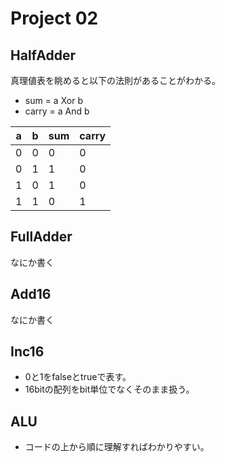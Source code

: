 # Project 02
## HalfAdder
真理値表を眺めると以下の法則があることがわかる。
* sum = a Xor b
* carry = a And b

|   a   |   b   |  sum  | carry |
|---|---|---|---|
|   0   |   0   |   0   |   0   |
|   0   |   1   |   1   |   0   |
|   1   |   0   |   1   |   0   |
|   1   |   1   |   0   |   1   |

## FullAdder
なにか書く

## Add16
なにか書く

## Inc16
* 0と1をfalseとtrueで表す。
* 16bitの配列をbit単位でなくそのまま扱う。

## ALU
* コードの上から順に理解すればわかりやすい。
